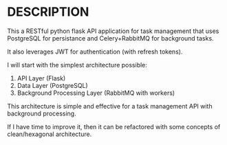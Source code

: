 # DESCRIPTION

This a RESTful python flask API application for task management that uses PostgreSQL for persistance and Celery+RabbitMQ for background tasks.

It also leverages JWT for authentication (with refresh tokens).

I will start with the simplest architecture possible:

1) API Layer (Flask)
2) Data Layer (PostgreSQL)
3) Background Processing Layer (RabbitMQ with workers)

This architecture is simple and effective for a task management API with background processing.

If I have time to improve it, then it can be refactored with some concepts of clean/hexagonal architecture.
